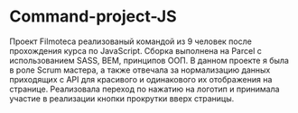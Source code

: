 # Command-project-JS
Проект Filmoteca реализованый командой из 9 человек после прохождения курса по JavaScript. 
Сборка выполнена на Parcel с использованием SASS, BEM, принципов ООП. 
В данном проекте я была в роле Scrum мастера, а также отвечала за нормализацию данных приходящих с API для красивого и одинакового их отображения на странице. Реализовала переход по нажатию на логотип и принимала участие в реализации кнопки прокрутки вверх страницы. 